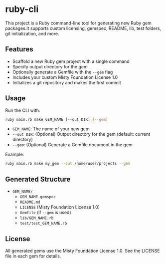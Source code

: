 # ruby-cli

This project is a Ruby command-line tool for generating new Ruby gem packages.It supports custom licensing, gemspec, README, lib, test folders, git initialization, and more.

## Features
- Scaffold a new Ruby gem project with a single command
- Specify output directory for the gem
- Optionally generate a Gemfile with the `--gem` flag
- Includes your custom Misty Foundation License 1.0
- Initializes a git repository and makes the first commit

## Usage

Run the CLI with:

```sh
ruby main.rb make GEM_NAME [--out DIR] [--gem]
```

- `GEM_NAME`: The name of your new gem
- `--out DIR`: (Optional) Output directory for the gem (default: current directory)
- `--gem`: (Optional) Generate a Gemfile document in the gem

Example:

```sh
ruby main.rb make my_gem --out /home/user/projects --gem
```

## Generated Structure

- `GEM_NAME/`
	- `GEM_NAME.gemspec`
	- `README.md`
	- `LICENSE` (Misty Foundation License 1.0)
	- `Gemfile` (if `--gem` is used)
	- `lib/GEM_NAME.rb`
	- `test/test_GEM_NAME.rb`

## License

All generated gems use the Misty Foundation License 1.0. See the LICENSE file in each gem for details.

